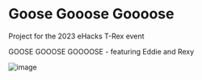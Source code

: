 # Goose Gooose Goooose
Project for the 2023 eHacks T-Rex event

GOOSE GOOOSE GOOOOSE - featuring Eddie and Rexy 

![image](https://user-images.githubusercontent.com/11952639/223228688-ee3298e2-cf73-4200-b8a5-cdc70ff9dcf3.png)
